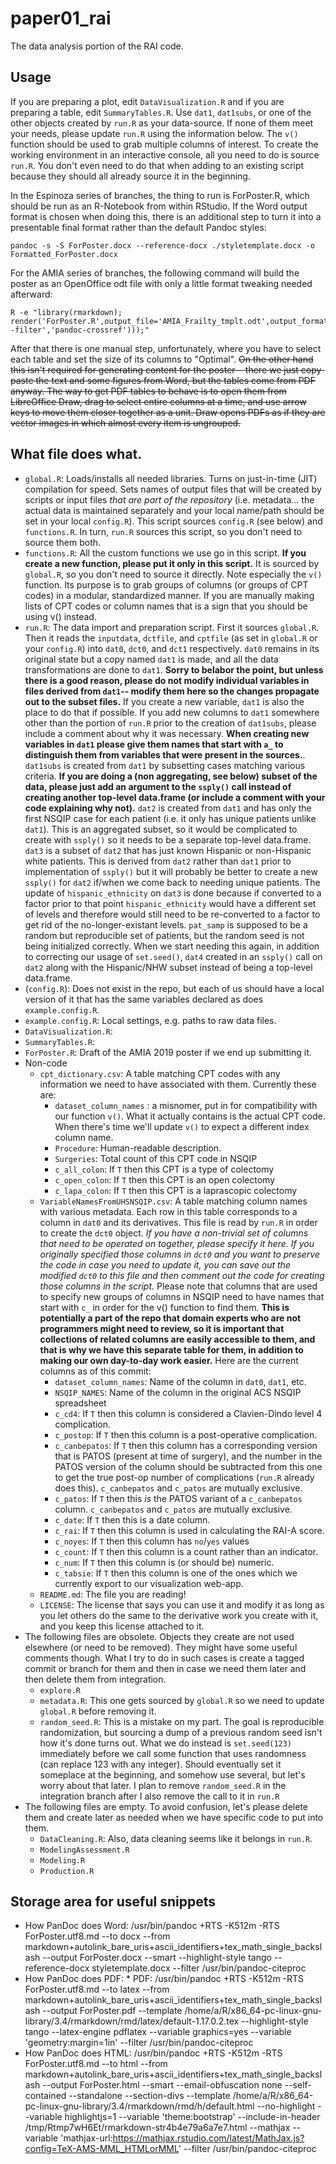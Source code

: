 # paper01_rai
The data analysis portion of the RAI code.

## Usage

If you are preparing a plot, edit `DataVisualization.R` and if you are preparing a table, edit `SummaryTables.R`. Use `dat1`, `dat1subs`, or one of the other objects created by `run.R` as your data-source. If none of them meet your needs, please update `run.R` using the information below. The `v()` function should be used to grab multiple columns of interest. To create the working environment in an interactive console, all you need to do is source `run.R`. You don't even need to do that when adding to an existing script because they should all already source it in the beginning.

In the Espinoza series of branches, the thing to run is ForPoster.R, which should be run as an R-Notebook from within RStudio. If the Word output format is chosen when doing this, there is an additional step to turn it into a presentable final format rather than the default Pandoc styles:

    pandoc -s -S ForPoster.docx --reference-docx ./styletemplate.docx -o Formatted_ForPoster.docx
    
For the AMIA series of branches, the following command will build the poster as an OpenOffice odt file with only a little format tweaking needed afterward:

    R -e "library(rmarkdown); render('ForPoster.R',output_file='AMIA_Frailty_tmplt.odt',output_format=odt_document(reference_odt='template08.odt',template='./pdefault.opendocument',keep_md=T,pandoc_args=c('--filter','pandoc-crossref')));"

After that there is one manual step, unfortunately, where you have to select each table and set the size of its columns to "Optimal". ~~On the other hand this isn't required for generating content for the poster-- there we just copy-paste the text and some figures from Word, but the tables come from PDF anyway. The way to get PDF tables to behave is to open them from LibreOffice Draw, drag to select entire columns at a time, and use arrow keys to move them closer together as a unit. Draw opens PDFs as if they are vector images in which almost every item is ungrouped.~~

## What file does what.

* `global.R`: Loads/installs all needed libraries. Turns on just-in-time (JIT) compilation for speed. Sets names of output files that will be created by scripts or input files *that are part of the repository* (i.e. metadata... the actual data is maintained separately and your local name/path should be set in your local `config.R`). This script sources `config.R` (see below) and `functions.R`. In turn, `run.R` sources this script, so you don't need to source them both.
* `functions.R`: All the custom functions we use go in this script. **If you create a new function, please put it only in this script.** It is sourced by `global.R`, so you don't need to source it directly. Note especially the `v()` function. Its purpose is to grab groups of columns (or groups of CPT codes) in a modular, standardized manner. If you are manually making lists of CPT codes or column names that is a sign that you should be using v() instead.
* `run.R`: The data import and preparation script. First it sources `global.R`. Then it reads the `inputdata`, `dctfile`, and `cptfile` (as set in `global.R` or your `config.R`) into `dat0`, `dct0`, and `dct1` respectively. `dat0` remains in its original state but a copy named `dat1` is made, and all the data transformations are done to `dat1`. **Sorry to belabor the point, but unless there is a good reason, please do not modify individual variables in files derived from `dat1`-- modify them here so the changes propagate out to the subset files.** If you create a new variable, `dat1` is also the place to do that if possible. If you add new columns to `dat1` somewhere other than the portion of  `run.R` prior to the creation of `dat1subs`, please include a comment about why it was necessary. **When creating new variables in `dat1` please give them names that start with `a_` to distinguish them from variables that were present in the sources.**. `dat1subs` is created from `dat1` by subsetting cases matching various criteria. **If you are doing a (non aggregating, see below) subset of the data, please just add an argument to the `ssply()` call instead of creating another top-level data.frame (or include a comment with your code explaining why not).** `dat2` is created from `dat1` and has only the first NSQIP case for each patient (i.e. it only has unique patients unlike `dat1`). This is an aggregated subset, so it would be complicated to create with `ssply()` so it needs to be a separate top-level data.frame. `dat3` is a subset of `dat2` that has just known Hispanic or non-Hispanic white patients. This is derived from `dat2` rather than `dat1` prior to implementation of `ssply()` but it will probably be better to create a new `ssply()` for `dat2` if/when we come back to needing unique patients. The update of `hispanic_ethnicity` on `dat3` is done because if converted to a factor prior to that point `hispanic_ethnicity` would have a different set of levels and therefore would still need to be re-converted to a factor to get rid of the no-longer-existant levels. `pat_samp` is supposed to be a random but reproducible set of patients, but the random seed is not being initialized correctly. When we start needing this again, in addition to correcting our usage of `set.seed()`, `dat4` created in an `ssply()` call on `dat2` along with the Hispanic/NHW subset instead of being a top-level data.frame.
* (`config.R`): Does not exist in the repo, but each of us should have a local version of it that has the same variables declared as does `example.config.R`. 
* `example.config.R`: Local settings, e.g. paths to raw data files.
* `DataVisualization.R`: 
* `SummaryTables.R`: 
* `ForPoster.R`: Draft of the AMIA 2019 poster if we end up submitting it.
* Non-code
    * `cpt_dictionary.csv`: A table matching CPT codes with any information we need to have associated with them. Currently these are:
        * `dataset_column_names` : a misnomer, put in for compatibility with our function `v()`. What it actually contains is the actual CPT code. When there's time we'll update `v()` to expect a different index column name. 
        * `Procedure`: Human-readable description.
        * `Surgeries`: Total count of this CPT code in NSQIP
        * `c_all_colon`: If `T` then this CPT is a type of colectomy
        * `c_open_colon`: If `T` then this CPT is an open colectomy
        * `c_lapa_colon`: If `T` then this CPT is a laprascopic colectomy
    * `VariableNamesFromUHSNSQIP.csv`: A table matching column names with various metadata. Each row in this table corresponds to a column in `dat0` and its derivatives. This file is read by `run.R` in order to create the `dct0` object. *If you have a non-trivial set of columns that need to be operated on together, please specify it here. If you originally specified those columns in *`dct0`* and you want to preserve the code in case you need to update it, you can save out the modified *`dct0`* to this file and then comment out the code for creating those columns in the script.* Please note that columns that are used to specify new groups of columns in NSQIP need to have names that start with `c_` in order for the v() function to find them. **This is potentially a part of the repo that domain experts who are not programmers might need to review, so it is important that collections of related columns are easily accessible to them, and that is why we have this separate table for them, in addition to making our own day-to-day work easier.** Here are the current columns as of this commit:
        * `dataset_column_names`: Name of the column in `dat0`, `dat1`, etc.
        * `NSQIP_NAMES`: Name of the column in the original ACS NSQIP spreadsheet
        * `c_cd4`: If `T` then this column is considered a Clavien-Dindo level 4 complication.
        * `c_postop`: If `T` then this column is a post-operative complication.
        * `c_canbepatos`: If `T` then this column has a corresponding version that is PATOS (present at time of surgery), and the number in the PATOS version of the column should be subtracted from this one to get the true post-op number of complications (`run.R` already does this). `c_canbepatos` and `c_patos` are mutually exclusive.
        * `c_patos`: If `T` then this *is* the PATOS variant of a `c_canbepatos` column. `c_canbepatos` and `c_patos` are mutually exclusive.
        * `c_date`: If `T` then this is a date column.
        * `c_rai`: If `T` then this column is used in calculating the RAI-A score.
        * `c_noyes`: If `T` then this column has `no`/`yes` values
        * `c_count`: If `T` then this column is a count rather than an indicator.
        * `c_num`: If `T` then this column is (or should be) numeric.
        * `c_tabsie`: If `T` then this column is one of the ones which we currently export to our visualization web-app.
    * `README.md`: The file you are reading!
    * `LICENSE`: The license that says you can use it and modify it as long as you let others do the same to the derivative work you create with it, and you keep this license attached to it.
* The following files are obsolete. Objects they create are not used elsewhere (or need to be removed). They might have some useful comments though. What I try to do in such cases is create a tagged commit or branch for them and then in case we need them later and then delete them from integration.
    * `explore.R`
    * `metadata.R`: This one gets sourced by `global.R` so we need to update `global.R` before removing it.
    * `random_seed.R`: This is a mistake on my part. The goal is reproducible randomization, but sourcing a dump of a previous random seed isn't how it's done turns out. What we do instead is `set.seed(123)` immediately before we call some function that uses randomness (can replace 123 with any integer). Should eventually set it someplace at the beginning, and somehow use several, but let's worry about that later. I plan to remove `random_seed.R` in the integration branch after I also remove the call to it in `run.R`
* The following files are empty. To avoid confusion, let's please delete them and create later as needed when we have specific code to put into them.
    * `DataCleaning.R`:  Also, data cleaning seems like it belongs in `run.R`.
    * `ModelingAssessment.R`
    * `Modeling.R`
    * `Production.R`


## Storage area for useful snippets

* How PanDoc does Word: /usr/bin/pandoc +RTS -K512m -RTS ForPoster.utf8.md --to docx --from markdown+autolink_bare_uris+ascii_identifiers+tex_math_single_backslash --output ForPoster.docx --smart --highlight-style tango --reference-docx styletemplate.docx --filter /usr/bin/pandoc-citeproc 
* How PanDoc does PDF: * PDF: /usr/bin/pandoc +RTS -K512m -RTS ForPoster.utf8.md --to latex --from markdown+autolink_bare_uris+ascii_identifiers+tex_math_single_backslash --output ForPoster.pdf --template /home/a/R/x86_64-pc-linux-gnu-library/3.4/rmarkdown/rmd/latex/default-1.17.0.2.tex --highlight-style tango --latex-engine pdflatex --variable graphics=yes --variable 'geometry:margin=1in' --filter /usr/bin/pandoc-citeproc 
* How PanDoc does HTML: /usr/bin/pandoc +RTS -K512m -RTS ForPoster.utf8.md --to html --from markdown+autolink_bare_uris+ascii_identifiers+tex_math_single_backslash --output ForPoster.html --smart --email-obfuscation none --self-contained --standalone --section-divs --template /home/a/R/x86_64-pc-linux-gnu-library/3.4/rmarkdown/rmd/h/default.html --no-highlight --variable highlightjs=1 --variable 'theme:bootstrap' --include-in-header /tmp/Rtmp7wH6Et/rmarkdown-str4b4e79a6a7e7.html --mathjax --variable 'mathjax-url:https://mathjax.rstudio.com/latest/MathJax.js?config=TeX-AMS-MML_HTMLorMML' --filter /usr/bin/pandoc-citeproc 

